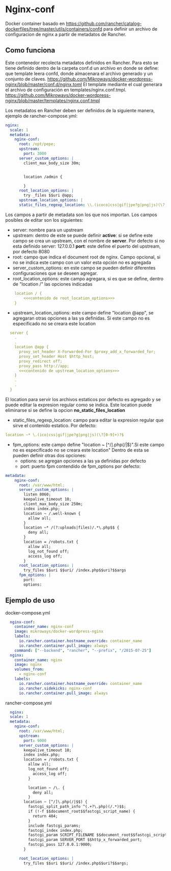 # Nginx-conf
Docker container basado en https://github.com/rancher/catalog-dockerfiles/tree/master/utils/containers/confd para definir un archivo de configuracion de nginx a partir de metadatos de Rancher.

## Como funciona
Este contenedor recolecta metadatos definidos en Rancher. Para esto se tiene definido dentro de la carpeta conf.d un archivo en donde se define: que template leera confd, donde almacenara el archivo generado y un conjunto de claves. https://github.com/Mikroways/docker-wordpress-nginx/blob/master/conf.d/nginx.toml 
El template mediante el cual generara el archivo de configuración en templates/nginx.conf.tmpl. https://github.com/Mikroways/docker-wordpress-nginx/blob/master/templates/nginx.conf.tmpl


Los metadatos en Rancher deben ser definidos de la siguiente manera, ejemplo de rancher-compose.yml:

```yml
nginx:
  scale: 1
  metadata:
    nginx-conf:
      root: /opt/pepe;
      upstream:
        port: 3000
      server_custom_options: |
        client_max_body_size 30m;


        location /admin {

        }
      root_location_options: |
        try _files $$uri @app;
      upstream_location_options: |
      static_files_regexp_location: \\.(icoco|css|gif|jpe?g|png|js)(\?[0-9]+)$$
```
Los campos a partir de metadata son los que nos importan.
Los campos posibles de editar son los siguientes:
* server: nombre para un upstream
* upstream: dentro de este se puede definir 
      **active**: si se define este campo se crea un upstream, con el nombre de **server**. Por defecto si no esta definido server: 127.0.0.1
      **port**: este define el puerto del upstream, por defecto 8080
* root: campo que indica el document root de nginx. Campo opcional, si no se indica este campo con un valor esta opción no es agregada
* server_custom_options: en este campo se pueden definir diferentes configuraciones que se deseen agregar.
* root_location_options: este campo agregara, si es que se define, dentro de "location /" las opciones indicadas
```yml
    location / {
        <<<contenido de root_location_options>>>
    }
```
* upstream_location_options: este campo define "location @app", se agregaran otras opciones a las ya definidas. Si este campo no es especificado no se creara este location
```yml
  server {
    .
    .
    location @app {
      proxy_set_header X-Forwarded-For $proxy_add_x_forwarded_for;
      proxy_set_header Host $http_host;
      proxy_redirect off;
      proxy_pass http://app;
      <<<contenido de upstream_location_options>>>
    }
    .
    .
  }  
```
El location para servir los archivos estaticos por defecto es agregado y se puede editar la expresion regular como se indica. Este location puede eliminarse si se define la opcion **no_static_files_location**
* static_files_regexp_location: campo para editar la expresion regular que sirve el contenido estatico. Por defecto:
```yml
location ~* \.(ico|css|gif|jpe?g|png|js)(\?[0-9]+)?$
```
* fpm_options: este campo define "location ~ [^/]\.php(/|$)".Si este campo no es especificado no se creara este location"
Dentro de esta se pueden definir otras dos opciones:
  * options: se agregan opciones a las ya definidas por defecto
  * port: puerto fpm
contendido de fpm_options por defecto:
```yml
metadata:
    nginx-conf:
      root: /var/www/html;    
      server_custom_options: |
        listen 8060;
        keepalive_timeout 10;
        client_max_body_size 250m;
        index index.php;
        location ~ /.well-known {
          allow all;
        }
        location ~* /(?:uploads|files)/.*\.php$$ {
          deny all;
        }
        location = /robots.txt {
          allow all;
          log_not_found off;
          access_log off;
        }
      root_location_options: |
        try_files $$uri $$uri/ /index.php$$uri?$$args
      fpm_options: |
        port:
        options:
```
## Ejemplo de uso

docker-compose.yml
```yml
  nginx-conf:
    container_name: nginx-conf
    image: mikroways/docker-wordpress-nginx
    labels:
      io.rancher.container.hostname_override: container_name
      io.rancher.container.pull_image: always
    command: ["--backend", "rancher", "--prefix", "/2015-07-25"]
  nginx:
    container_name: nginx
    image: nginx
    volumes_from:
      - nginx-conf
    labels:
      io.rancher.container.hostname_override: container_name
      io.rancher.sidekicks: nginx-conf
      io.rancher.container.pull_image: always
```

rancher-compose.yml
```yml
  nginx:
  scale: 1
  metadata:
    nginx-conf:
      root: /var/www/html;
      upstream:
        port: 9000
      server_custom_options: |
        keepalive_timeout 10;
        index index.php;
        location = /robots.txt {
          allow all;
          log_not_found off;
            access_log off;
          }

          location ~ /\. {
            deny all;
          }
        location ~ [^/]\.php(/|$$) {
          fastcgi_split_path_info ^(.+?\.php)(/.*)$$;
          if (!-f $$document_root$$fastcgi_script_name) {
            return 404;
          }
          include fastcgi_params;
          fastcgi_index index.php;
          fastcgi_param SCRIPT_FILENAME $$document_root$$fastcgi_script_name;
          fastcgi_param SERVER_PORT $$http_x_forwarded_port;
          fastcgi_pass 127.0.0.1:9000;
        }

      root_location_options: |
        try_files $$uri $$uri/ /index.php$$uri?$$args;
```
